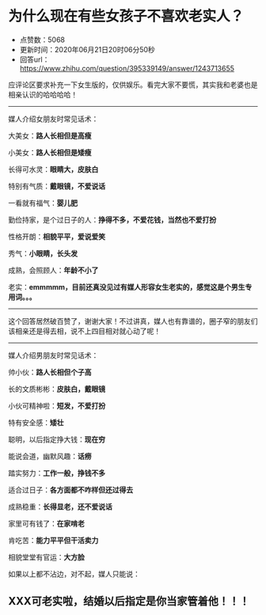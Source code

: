 # 为什么现在有些女孩子不喜欢老实人？
- 点赞数：5068
- 更新时间：2020年06月21日20时06分50秒
- 回答url：https://www.zhihu.com/question/395339149/answer/1243713655
<body>
 <p data-pid="OfhfOCyF">应评论区要求补充一下女生版的，仅供娱乐。看完大家不要慌，其实我和老婆也是相亲认识的哈哈哈哈！</p>
 <hr>
 <p data-pid="usb6zjjj">媒人介绍女朋友时常见话术：</p>
 <p data-pid="rN4DCJWf">大美女：<b>路人长相但是高瘦</b></p>
 <p data-pid="dByAZgIj">小美女：<b>路人长相但是矮瘦</b></p>
 <p data-pid="nqrp3Njq">长得可水灵：<b>眼睛大，皮肤白</b></p>
 <p data-pid="XHxyyha9">特别有气质：<b>戴眼镜，不爱说话</b></p>
 <p data-pid="b5V1fv6s">一看就有福气：<b>婴儿肥</b></p>
 <p data-pid="j1Zf5EvX">勤俭持家，是个过日子的人：<b>挣得不多，不爱花钱，当然也不爱打扮</b></p>
 <p data-pid="UoRSSrWi">性格开朗：<b>相貌平平，爱说爱笑</b></p>
 <p data-pid="SBdAwFGA">秀气：<b>小眼睛，长头发</b></p>
 <p data-pid="eGXroFU4">成熟，会照顾人：<b>年龄不小了</b></p>
 <p data-pid="k815MgtQ">老实：<b>emmmmm，目前还真没见过有媒人形容女生老实的，感觉这是个男生专用词。。。</b></p>
 <hr>
 <p data-pid="1oWv_00-">这个回答居然破百赞了，谢谢大家！不过讲真，媒人也有靠谱的，圈子窄的朋友们该相亲还是得去相，说不上四目相对就心动了呢！</p>
 <hr>
 <p data-pid="iZ3dXweH">媒人介绍男朋友时常见话术：</p>
 <p data-pid="Odsq8eOP">帅小伙：<b>路人长相但个子高</b></p>
 <p data-pid="icuLGWas">长的文质彬彬：<b>皮肤白，戴眼镜</b></p>
 <p data-pid="44TcbMGQ">小伙可精神啦：<b>短发，不爱打扮</b></p>
 <p data-pid="nmFhmnZv">特有安全感：<b>矮壮</b></p>
 <p data-pid="75ELOj_m">聪明，以后指定挣大钱：<b>现在穷</b></p>
 <p data-pid="hM_zw_9Z">能说会道，幽默风趣：<b>话痨</b></p>
 <p data-pid="JDiqVg23">踏实努力：<b>工作一般，挣钱不多</b></p>
 <p data-pid="5bmrXb-3">适合过日子：<b>各方面都不咋样但还过得去</b></p>
 <p data-pid="IqWZ4lgp">成熟稳重：<b>长得显老，还不爱说话</b></p>
 <p data-pid="_uSla9rL">家里可有钱了：<b>在家啃老</b></p>
 <p data-pid="uIu1m_UQ">肯吃苦：<b>能力平平但干活卖力</b></p>
 <p data-pid="Kagv7ZTy">相貌堂堂有官运：<b>大方脸</b></p>
 <p data-pid="CprMJAeJ">如果以上都不沾边，对不起，媒人只能说：</p>
 <h2>XXX可老实啦，结婚以后指定是你当家管着他！！！</h2>
</body>